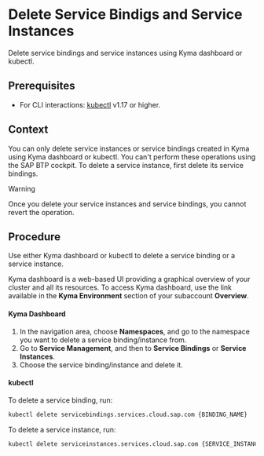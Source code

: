 # Delete Service Bindigs and Service Instances

Delete service bindings and service instances using Kyma dashboard or kubectl.

## Prerequisites

* For CLI interactions: [kubectl](https://kubernetes.io/docs/tasks/tools/) v1.17 or higher.

## Context

You can only delete service instances or service bindings created in Kyma using Kyma dashboard or kubectl. You can't perform these operations using the SAP BTP cockpit. To delete a service instance, first delete its service bindings.

> [!WARNING]
> Once you delete your service instances and service bindings, you cannot revert the operation.

## Procedure

Use either Kyma dashboard or kubectl to delete a service binding or a service instance.

Kyma dashboard is a web-based UI providing a graphical overview of your cluster and all its resources.
To access Kyma dashboard, use the link available in the **Kyma Environment** section of your subaccount **Overview**.

<!-- tabs:start -->
#### **Kyma Dashboard**

1. In the navigation area, choose **Namespaces**, and go to the namespace you want to delete a service binding/instance from.
2. Go to **Service Management**, and then to **Service Bindings** or **Service Instances**.
3. Choose the service binding/instance and delete it.

#### **kubectl**

To delete a service binding, run:

```bash
kubectl delete servicebindings.services.cloud.sap.com {BINDING_NAME}
```

To delete a service instance, run:

```bash
kubectl delete serviceinstances.services.cloud.sap.com {SERVICE_INSTANCE_NAME}
```
<!-- tabs:end -->
